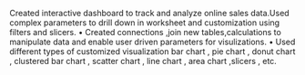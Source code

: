  Created interactive dashboard to track and analyze online sales data.Used complex parameters to drill down in
 worksheet and customization using filters and slicers.
 • Created connections ,join new tables,calculations to manipulate data and enable user driven parameters for
 visulizations.
 • Used different types of customized visualization bar chart , pie chart , donut chart , clustered bar chart , scatter
 chart , line chart , area chart ,slicers , etc.
